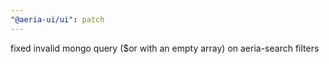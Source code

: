 ```yaml
---
"@aeria-ui/ui": patch
---
```


fixed invalid mongo query ($or with an empty array) on aeria-search filters
